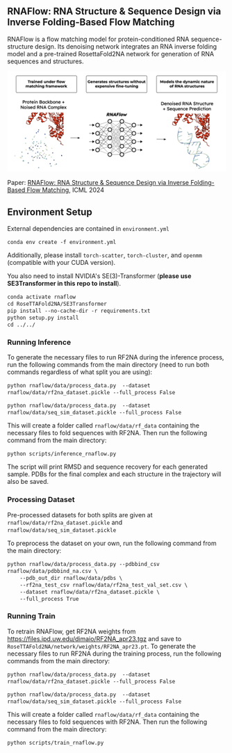 ## RNAFlow: RNA Structure & Sequence Design via Inverse Folding-Based Flow Matching ##

RNAFlow is a flow matching model for protein-conditioned RNA sequence-structure design. Its denoising network integrates an RNA inverse folding model and a pre-trained RosettaFold2NA network for generation of RNA sequences and structures.

<p align="center">
    <img src="images/rnaflow_main.jpeg" width="900"/>
</p>

Paper: [RNAFlow: RNA Structure & Sequence Design via Inverse Folding-Based Flow Matching](https://arxiv.org/pdf/2405.18768), ICML 2024

## Environment Setup ##
External dependencies are contained in `environment.yml`
```
conda env create -f environment.yml
```
Additionally, please install ```torch-scatter```, ```torch-cluster```, and ```openmm``` (compatible with your CUDA version).

You also need to install NVIDIA's SE(3)-Transformer (**please use SE3Transformer in this repo to install**).
```
conda activate rnaflow
cd RoseTTAFold2NA/SE3Transformer
pip install --no-cache-dir -r requirements.txt
python setup.py install
cd ../../
```

### Running Inference ###

To generate the necessary files to run RF2NA during the inference process, run the following commands from the main directory (need to run both commands regardless of what split you are using):

```
python rnaflow/data/process_data.py  --dataset rnaflow/data/rf2na_dataset.pickle --full_process False
```
```
python rnaflow/data/process_data.py  --dataset rnaflow/data/seq_sim_dataset.pickle --full_process False
```

This will create a folder called ```rnaflow/data/rf_data``` containing the necessary files to fold sequences with RF2NA. Then run the following command from the main directory:

```
python scripts/inference_rnaflow.py
```

The script will print RMSD and sequence recovery for each generated sample. PDBs for the final complex and each structure in the trajectory will also be saved.

### Processing Dataset ###

Pre-processed datasets for both splits are given at ```rnaflow/data/rf2na_dataset.pickle``` and ```rnaflow/data/seq_sim_dataset.pickle```

To preprocess the dataset on your own, run the following command from the main directory:

```
python rnaflow/data/process_data.py --pdbbind_csv rnaflow/data/pdbbind_na.csv \
    --pdb_out_dir rnaflow/data/pdbs \
    --rf2na_test_csv rnaflow/data/rf2na_test_val_set.csv \
    --dataset rnaflow/data/rf2na_dataset.pickle \
    --full_process True
```

### Running Train ###

To retrain RNAFlow, get RF2NA weights from https://files.ipd.uw.edu/dimaio/RF2NA_apr23.tgz and save to ```RoseTTAFold2NA/network/weights/RF2NA_apr23.pt```. To generate the necessary files to run RF2NA during the training process, run the following commands from the main directory:

```
python rnaflow/data/process_data.py  --dataset rnaflow/data/rf2na_dataset.pickle --full_process False
```
```
python rnaflow/data/process_data.py  --dataset rnaflow/data/seq_sim_dataset.pickle --full_process False
```

This will create a folder called ```rnaflow/data/rf_data``` containing the necessary files to fold sequences with RF2NA. Then run the following command from the main directory:

```
python scripts/train_rnaflow.py
```
